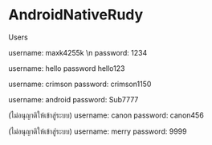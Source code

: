 # AndroidNativeRudy

Users

username: maxk4255k \n
password: 1234

username: hello
password hello123

username: crimson
password: crimson1150

username: android
password: Sub7777

(ไม่อนุญาติให้เข้าสู่ระบบ)
username: canon
password: canon456

(ไม่อนุญาติให้เข้าสู่ระบบ)
username: merry
password: 9999
